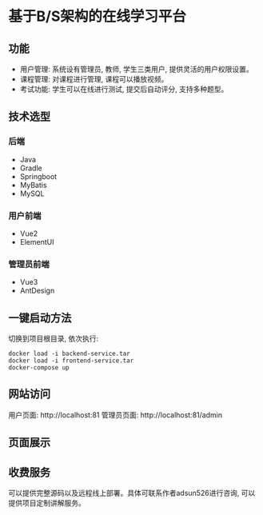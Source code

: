 # 基于B/S架构的在线学习平台
## 功能
- 用户管理: 系统设有管理员, 教师, 学生三类用户, 提供灵活的用户权限设置。
- 课程管理: 对课程进行管理, 课程可以播放视频。
- 考试功能: 学生可以在线进行测试, 提交后自动评分, 支持多种题型。

## 技术选型
### 后端
- Java 
- Gradle
- Springboot
- MyBatis
- MySQL

### 用户前端
- Vue2
- ElementUI

### 管理员前端
- Vue3
- AntDesign

## 一键启动方法
切换到项目根目录, 依次执行:

    docker load -i backend-service.tar
    docker load -i frontend-service.tar
    docker-compose up

## 网站访问
用户页面: http://localhost:81
管理员页面: http://localhost:81/admin

## 页面展示

## 收费服务
可以提供完整源码以及远程线上部署。具体可联系作者adsun526进行咨询, 可以提供项目定制讲解服务。
